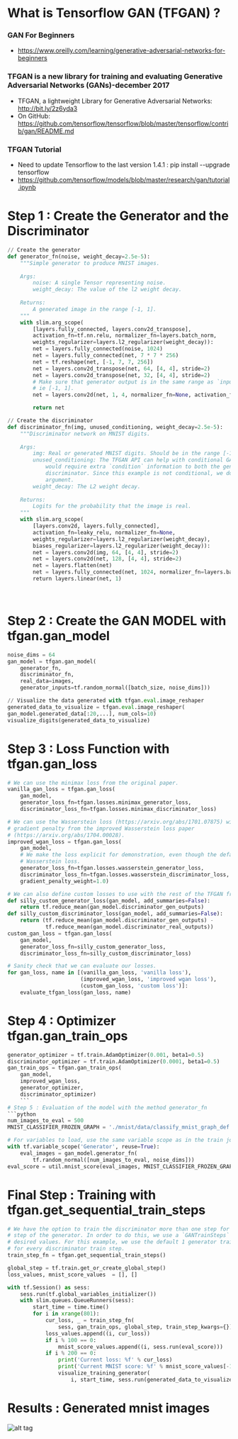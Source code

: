 
# What is Tensorflow GAN (TFGAN) ? 

### GAN For Beginners 
* https://www.oreilly.com/learning/generative-adversarial-networks-for-beginners

### TFGAN is a new library for training and evaluating Generative Adversarial Networks (GANs)-december 2017
* TFGAN, a lightweight Library for Generative Adversarial Networks: http://bit.ly/2z6yda3
* On GitHub:  https://github.com/tensorflow/tensorflow/blob/master/tensorflow/contrib/gan/README.md

### TFGAN Tutorial 
* Need to update Tensorflow to the last version 1.4.1 : pip install --upgrade tensorflow 
* https://github.com/tensorflow/models/blob/master/research/gan/tutorial.ipynb

# Step 1 : Create the Generator and the Discriminator 
```python 
// Create the generator 
def generator_fn(noise, weight_decay=2.5e-5):
    """Simple generator to produce MNIST images.
    
    Args:
        noise: A single Tensor representing noise.
        weight_decay: The value of the l2 weight decay.
    
    Returns:
        A generated image in the range [-1, 1].
    """
    with slim.arg_scope(
        [layers.fully_connected, layers.conv2d_transpose],
        activation_fn=tf.nn.relu, normalizer_fn=layers.batch_norm,
        weights_regularizer=layers.l2_regularizer(weight_decay)):
        net = layers.fully_connected(noise, 1024)
        net = layers.fully_connected(net, 7 * 7 * 256)
        net = tf.reshape(net, [-1, 7, 7, 256])
        net = layers.conv2d_transpose(net, 64, [4, 4], stride=2)
        net = layers.conv2d_transpose(net, 32, [4, 4], stride=2)
        # Make sure that generator output is in the same range as `inputs`
        # ie [-1, 1].
        net = layers.conv2d(net, 1, 4, normalizer_fn=None, activation_fn=tf.tanh)

        return net

// Create the discriminator 
def discriminator_fn(img, unused_conditioning, weight_decay=2.5e-5):
    """Discriminator network on MNIST digits.
    
    Args:
        img: Real or generated MNIST digits. Should be in the range [-1, 1].
        unused_conditioning: The TFGAN API can help with conditional GANs, which
            would require extra `condition` information to both the generator and the
            discriminator. Since this example is not conditional, we do not use this
            argument.
        weight_decay: The L2 weight decay.
    
    Returns:
        Logits for the probability that the image is real.
    """
    with slim.arg_scope(
        [layers.conv2d, layers.fully_connected],
        activation_fn=leaky_relu, normalizer_fn=None,
        weights_regularizer=layers.l2_regularizer(weight_decay),
        biases_regularizer=layers.l2_regularizer(weight_decay)):
        net = layers.conv2d(img, 64, [4, 4], stride=2)
        net = layers.conv2d(net, 128, [4, 4], stride=2)
        net = layers.flatten(net)
        net = layers.fully_connected(net, 1024, normalizer_fn=layers.batch_norm)
        return layers.linear(net, 1)
```
  
# Step 2 : Create the GAN MODEL with tfgan.gan_model      
```python 
noise_dims = 64
gan_model = tfgan.gan_model(
    generator_fn,
    discriminator_fn,
    real_data=images,
    generator_inputs=tf.random_normal([batch_size, noise_dims]))

// Visualize the data generated with tfgan.eval.image_reshaper
generated_data_to_visualize = tfgan.eval.image_reshaper(
gan_model.generated_data[:20,...], num_cols=10)
visualize_digits(generated_data_to_visualize)  
```
# Step 3 : Loss Function with tfgan.gan_loss
```python 
# We can use the minimax loss from the original paper.
vanilla_gan_loss = tfgan.gan_loss(
    gan_model,
    generator_loss_fn=tfgan.losses.minimax_generator_loss,
    discriminator_loss_fn=tfgan.losses.minimax_discriminator_loss)

# We can use the Wasserstein loss (https://arxiv.org/abs/1701.07875) with the 
# gradient penalty from the improved Wasserstein loss paper 
# (https://arxiv.org/abs/1704.00028).
improved_wgan_loss = tfgan.gan_loss(
    gan_model,
    # We make the loss explicit for demonstration, even though the default is 
    # Wasserstein loss.
    generator_loss_fn=tfgan.losses.wasserstein_generator_loss,
    discriminator_loss_fn=tfgan.losses.wasserstein_discriminator_loss,
    gradient_penalty_weight=1.0)

# We can also define custom losses to use with the rest of the TFGAN framework.
def silly_custom_generator_loss(gan_model, add_summaries=False):
    return tf.reduce_mean(gan_model.discriminator_gen_outputs)
def silly_custom_discriminator_loss(gan_model, add_summaries=False):
    return (tf.reduce_mean(gan_model.discriminator_gen_outputs) -
            tf.reduce_mean(gan_model.discriminator_real_outputs))
custom_gan_loss = tfgan.gan_loss(
    gan_model,
    generator_loss_fn=silly_custom_generator_loss,
    discriminator_loss_fn=silly_custom_discriminator_loss)

# Sanity check that we can evaluate our losses.
for gan_loss, name in [(vanilla_gan_loss, 'vanilla loss'), 
                       (improved_wgan_loss, 'improved wgan loss'), 
                       (custom_gan_loss, 'custom loss')]:
    evaluate_tfgan_loss(gan_loss, name)
```
# Step 4 : Optimizer tfgan.gan_train_ops
```python
generator_optimizer = tf.train.AdamOptimizer(0.001, beta1=0.5)
discriminator_optimizer = tf.train.AdamOptimizer(0.0001, beta1=0.5)
gan_train_ops = tfgan.gan_train_ops(
    gan_model,
    improved_wgan_loss,
    generator_optimizer,
    discriminator_optimizer)
    ```
# Step 5 : Evaluation of the model with the method generator_fn
```python 
num_images_to_eval = 500
MNIST_CLASSIFIER_FROZEN_GRAPH = './mnist/data/classify_mnist_graph_def.pb'

# For variables to load, use the same variable scope as in the train job.
with tf.variable_scope('Generator', reuse=True):
    eval_images = gan_model.generator_fn(
        tf.random_normal([num_images_to_eval, noise_dims]))
eval_score = util.mnist_score(eval_images, MNIST_CLASSIFIER_FROZEN_GRAPH)
```
# Final Step : Training with tfgan.get_sequential_train_steps
```python 
# We have the option to train the discriminator more than one step for every 
# step of the generator. In order to do this, we use a `GANTrainSteps` with 
# desired values. For this example, we use the default 1 generator train step 
# for every discriminator train step.
train_step_fn = tfgan.get_sequential_train_steps()

global_step = tf.train.get_or_create_global_step()
loss_values, mnist_score_values  = [], []

with tf.Session() as sess:
    sess.run(tf.global_variables_initializer())
    with slim.queues.QueueRunners(sess):
        start_time = time.time()
        for i in xrange(801):
            cur_loss, _ = train_step_fn(
                sess, gan_train_ops, global_step, train_step_kwargs={})
            loss_values.append((i, cur_loss))
            if i % 100 == 0:
                mnist_score_values.append((i, sess.run(eval_score)))
            if i % 200 == 0:
                print('Current loss: %f' % cur_loss)
                print('Current MNIST score: %f' % mnist_score_values[-1][1])
                visualize_training_generator(
                    i, start_time, sess.run(generated_data_to_visualize))
```

# Results : Generated mnist images 
![alt tag](https://github.com/MagaliDrumare/Innovation-TensorFlow-GAN-TFGAN-to-train-GAN/blob/master/Generated%20mnist%20images%20.png)





